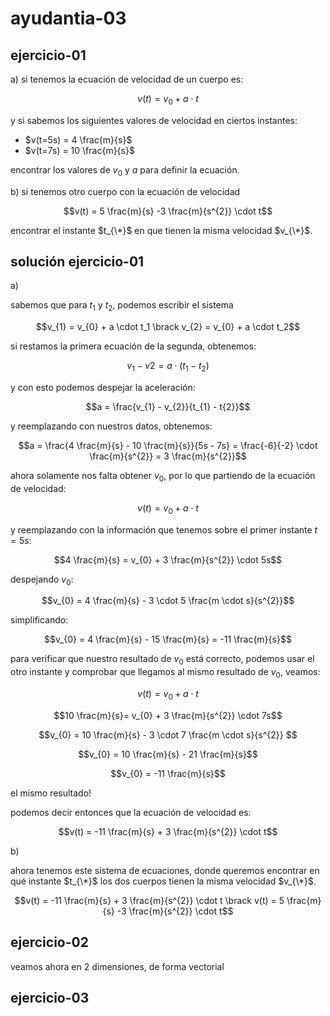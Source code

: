 # ayudantia-03

## ejercicio-01

a) si tenemos la ecuación de velocidad de un cuerpo es:

$$v(t) = v_{0} + a \cdot t$$

y si sabemos los siguientes valores de velocidad en ciertos instantes:

- $v(t=5s) = 4 \frac{m}{s}$
- $v(t=7s) = 10 \frac{m}{s}$

encontrar los valores de $v_{0}$ y $a$ para definir la ecuación.

b) si tenemos otro cuerpo con la ecuación de velocidad

$$v(t) = 5 \frac{m}{s} -3 \frac{m}{s^{2}} \cdot t$$

encontrar el instante $t_{\*}$ en que tienen la misma velocidad $v_{\*}$.

## solución ejercicio-01

a)

sabemos que para $t_1$ y $t_2$, podemos escribir el sistema

$$v_{1} = v_{0} + a \cdot t_1 \brack v_{2} = v_{0} + a \cdot t_2$$

si restamos la primera ecuación de la segunda, obtenemos:

$$v_{1} - v{2} = a \cdot (t_{1} - t_{2})$$

y con esto podemos despejar la aceleración:

$$a = \frac{v_{1} - v_{2}}{t_{1} - t{2}}$$

y reemplazando con nuestros datos, obtenemos:

$$a = \frac{4 \frac{m}{s} - 10 \frac{m}{s}}{5s - 7s} = \frac{-6}{-2} \cdot \frac{m}{s^{2}} = 3 \frac{m}{s^{2}}$$

ahora solamente nos falta obtener $v_{0}$, por lo que partiendo de la ecuación de velocidad:

$$v(t) = v_{0} + a \cdot t$$

y reemplazando con la información que tenemos sobre el primer instante $t=5s$:

$$4 \frac{m}{s} = v_{0} + 3 \frac{m}{s^{2}} \cdot 5s$$

despejando $v_{0}$:

$$v_{0} = 4 \frac{m}{s} - 3 \cdot 5 \frac{m \cdot s}{s^{2}}$$

simplificando:

$$v_{0} = 4 \frac{m}{s} - 15 \frac{m}{s} = -11 \frac{m}{s}$$

para verificar que nuestro resultado de $v_0$ está correcto, podemos usar el otro instante y comprobar que llegamos al mismo resultado de $v_0$, veamos:

$$v(t) = v_{0} + a \cdot t$$

$$10 \frac{m}{s}= v_{0} + 3 \frac{m}{s^{2}} \cdot 7s$$

$$v_{0} =  10 \frac{m}{s} - 3 \cdot 7 \frac{m \cdot s}{s^{2}}  $$

$$v_{0} =  10 \frac{m}{s}  - 21 \frac{m}{s}$$

$$v_{0} =  -11 \frac{m}{s}$$

el mismo resultado!

podemos decir entonces que la ecuación de velocidad es:

$$v(t) = -11 \frac{m}{s} + 3 \frac{m}{s^{2}} \cdot t$$

b)

ahora tenemos este sistema de ecuaciones, donde queremos encontrar en qué instante $t_{\*}$ los dos cuerpos tienen la misma velocidad $v_{\*}$.

$$v(t) = -11 \frac{m}{s} + 3 \frac{m}{s^{2}} \cdot t \brack v(t) = 5 \frac{m}{s} -3 \frac{m}{s^{2}} \cdot t$$

## ejercicio-02

veamos ahora en 2 dimensiones, de forma vectorial

## ejercicio-03
